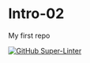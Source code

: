 # Intro-02
My first repo



[![GitHub Super-Linter](https://github.com/<ross-wen>/<Intro-02>/workflows/Lint%20Code%20Base/badge.svg)](https://github.com/marketplace/actions/super-linter)
